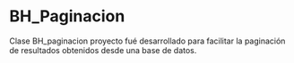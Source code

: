 BH_Paginacion
=============

Clase BH_paginacion proyecto fué desarrollado para facilitar la paginación de resultados obtenidos desde una base de datos.
